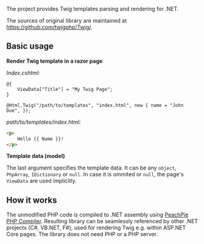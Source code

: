 The project provides Twig templates parsing and rendering for .NET.

The sources of original library are maintained at https://github.com/twigphp/Twig/.

## Basic usage

**Render Twig template in a razor page**

*Index.cshtml:*
```razor
@{
    ViewData["Title"] = "My Twig Page";
}

@Html.Twig("/path/to/templates", "index.html", new { name = "John Doe", });
```

*path/to/templates/index.html:*
```html
<p>
    Hello {{ Name }}!
</p>
```

**Template data (model)**

The last argument specifies the template data. It can be any `object`, `PhpArray`, `IDictionary` or `null`. In case it is ommited or `null`, the page's `ViewData` are used implicitly.

## How it works

The unmodified PHP code is compiled to .NET assembly using [PeachPie PHP Compiler](http://github.com/peachpiecompiler/peachpie). Resulting library can be seamlessly referenced by other .NET projects (C#, VB.NET, F#), used for rendering Twig e.g. within ASP.NET Core pages. The library does not need PHP or a PHP server.
